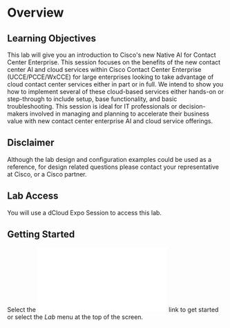 # Overview

## Learning Objectives

This lab will give you an introduction to Cisco's new Native AI for Contact Center Enterprise. This session focuses on the benefits of the new contact center AI and cloud services within Cisco Contact Center Enterprise (UCCE/PCCE/WxCCE) for large enterprises looking to take advantage of cloud contact center services either in part or in full. We intend to show you how to implement several of these cloud-based services either hands-on or step-through to include setup, base functionality, and basic troubleshooting. This session is ideal for IT professionals or decision-makers involved in managing and planning to accelerate their business value with new contact center enterprise AI and cloud service offerings.

## Disclaimer

Although the lab design and configuration examples could be used as a reference, for design related questions please contact your representative at Cisco, or a Cisco partner.

## Lab Access

You will use a dCloud Expo Session to access this lab.

## Getting Started

Select the ![Lab Introduction](./lab1_environment_intro.md) link to get started or select the *Lab* menu at the top of the screen.

